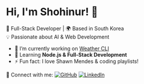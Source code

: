# Hi, I'm Shohinur! 👋
🚀 Full-Stack Developer | 🌍 Based in South Korea  
💡 Passionate about AI & Web Development

- 🔭 I’m currently working on [Weather CLI](https://github.com/shohinur10/Weather-cli)
- 🌱 Learning **Node.js & Full-Stack Development**
- ⚡ Fun fact: I love Shawn Mendes & coding playlists!

🚀 Connect with me:
[![GitHub](https://img.shields.io/badge/GitHub-000?style=for-the-badge&logo=github)](https://github.com/shohinur10)
[![LinkedIn](https://img.shields.io/badge/LinkedIn-blue?style=for-the-badge&logo=linkedin)](your-linkedin-profile)
